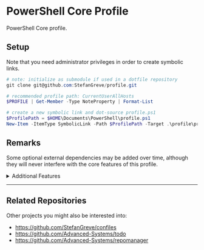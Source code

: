 # PowerShell Core Profile

PowerShell Core profile.

## Setup

Note that you need administrator privileges in order to create symbolic links.

```powershell
# note: initialize as submodule if used in a dotfile repository
git clone git@github.com:StefanGreve/profile.git

# recommended profile path: CurrentUserAllHosts
$PROFILE | Get-Member -Type NoteProperty | Format-List

# create a new symbolic link and dot-source profile.ps1
$ProfilePath = $HOME\Documents\PowerShell\profile.ps1
New-Item -ItemType SymbolicLink -Path $ProfilePath -Target .\profile\profile.ps1
```

## Remarks

Some optional external dependencies may be added over time, although they will never
interfere with the core features of this profile.

<details>
<summary>Additional Features</summary>

## Winfetch

Creates an alias for [`winfetch`](https://github.com/kiedtl/winfetch) as a faster
replacement for `neofetch` on Windows.

```powershell
Install-Script -Name pwshfetch-test-1 -Scope CurrentUser
```

## Export-Icon

Utility function to export SVGs as increasingly larger quadratic PNG files,
requires [`inkscape`](https://inkscape.org/) for the actual image conversion.

</details>

---

## Related Repositories

Other projects you might also be interested into:

- https://github.com/StefanGreve/confiles
- https://github.com/Advanced-Systems/todo
- https://github.com/Advanced-Systems/repomanager
